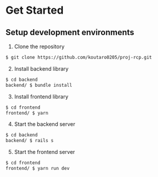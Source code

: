 # Get Started

## Setup development environments
1. Clone the repository
```bash
$ git clone https://github.com/koutaro0205/proj-rcp.git
```

2. Install backend library
```bash
$ cd backend
backend/ $ bundle install
```

3. Install frontend library
```bash
$ cd frontend
frontend/ $ yarn
```

4. Start the backend server
```bash
$ cd backend
backend/ $ rails s
```

5. Start the frontend server
```bash
$ cd frontend
frontend/ $ yarn run dev
```
